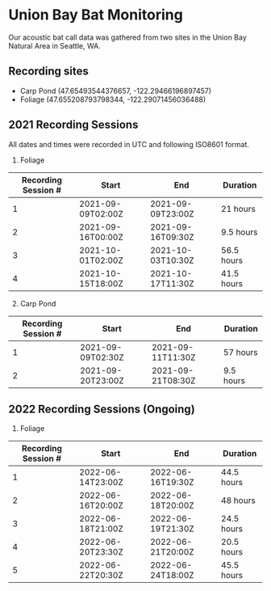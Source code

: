 # Union Bay Bat Monitoring

Our acoustic bat call data was gathered from two sites in the Union Bay Natural Area in Seattle, WA.

## Recording sites
- Carp Pond (47.65493544376657, -122.29466196897457)
- Foliage (47.655208793798344, -122.29071456036488)


## 2021 Recording Sessions
All dates and times were recorded in UTC and following ISO8601 format.

1) Foliage

Recording Session # | Start | End | Duration
--------------------|-------|-----|---------
1 | 2021-09-09T02:00Z | 2021-09-09T23:00Z | 21 hours
2 | 2021-09-16T00:00Z | 2021-09-16T09:30Z | 9.5 hours
3 | 2021-10-01T02:00Z | 2021-10-03T10:30Z | 56.5 hours
4 | 2021-10-15T18:00Z | 2021-10-17T11:30Z | 41.5 hours

2) Carp Pond

Recording Session # | Start | End | Duration
--------------------|-------|-----|---------
1 | 2021-09-09T02:30Z | 2021-09-11T11:30Z | 57 hours
2 | 2021-09-20T23:00Z | 2021-09-21T08:30Z | 9.5 hours

## 2022 Recording Sessions (Ongoing)

1) Foliage

Recording Session # | Start | End | Duration
--------------------|-------|-----|---------
1 | 2022-06-14T23:00Z | 2022-06-16T19:30Z | 44.5 hours
2 | 2022-06-16T20:00Z | 2022-06-18T20:00Z | 48 hours
3 | 2022-06-18T21:00Z | 2022-06-19T21:30Z | 24.5 hours
4 | 2022-06-20T23:30Z | 2022-06-21T20:00Z | 20.5 hours
5 | 2022-06-22T20:30Z | 2022-06-24T18:00Z | 45.5 hours

